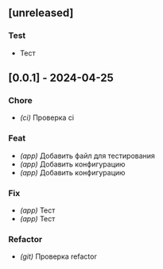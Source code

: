 ## [unreleased]

### Test

- Тест

## [0.0.1] - 2024-04-25

### Chore

- *(ci)* Проверка ci

### Feat

- *(app)* Добавить файл для тестирования
- *(app)* Добавить конфигурацию
- *(app)* Добавить конфигурацию

### Fix

- *(app)* Тест
- *(app)* Тест

### Refactor

- *(git)* Проверка refactor

